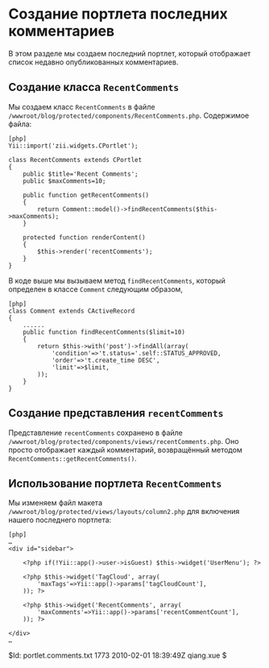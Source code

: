 Создание портлета последних комментариев
========================================

В этом разделе мы создаем последний портлет, который отображает список недавно
опубликованных комментариев.


Создание класса `RecentComments`
-------------------------------

Мы создаем класс `RecentComments` в файле
`/wwwroot/blog/protected/components/RecentComments.php`.
Содержимое файла:

~~~
[php]
Yii::import('zii.widgets.CPortlet');

class RecentComments extends CPortlet
{
	public $title='Recent Comments';
	public $maxComments=10;

	public function getRecentComments()
	{
		return Comment::model()->findRecentComments($this->maxComments);
	}

	protected function renderContent()
	{
		$this->render('recentComments');
	}
}
~~~

В коде выше мы вызываем метод `findRecentComments`, который определен
в классе `Comment` следующим образом,

~~~
[php]
class Comment extends CActiveRecord
{
	......
	public function findRecentComments($limit=10)
	{
		return $this->with('post')->findAll(array(
			'condition'=>'t.status='.self::STATUS_APPROVED,
			'order'=>'t.create_time DESC',
			'limit'=>$limit,
		));
	}
}
~~~


Создание представления `recentComments`
--------------------------------------

Представление `recentComments` сохранено в файле
`/wwwroot/blog/protected/components/views/recentComments.php`. Оно просто
отображает каждый комментарий, возвращённый методом `RecentComments::getRecentComments()`.


Использование портлета `RecentComments`
--------------------------------------

Мы изменяем файл макета `/wwwroot/blog/protected/views/layouts/column2.php`
для включения нашего последнего портлета:

~~~
[php]
…
<div id="sidebar">

	<?php if(!Yii::app()->user->isGuest) $this->widget('UserMenu'); ?>

	<?php $this->widget('TagCloud', array(
		'maxTags'=>Yii::app()->params['tagCloudCount'],
	)); ?>

	<?php $this->widget('RecentComments', array(
		'maxComments'=>Yii::app()->params['recentCommentCount'],
	)); ?>

</div>
…
~~~

<div class="revision">$Id: portlet.comments.txt 1773 2010-02-01 18:39:49Z qiang.xue $</div>